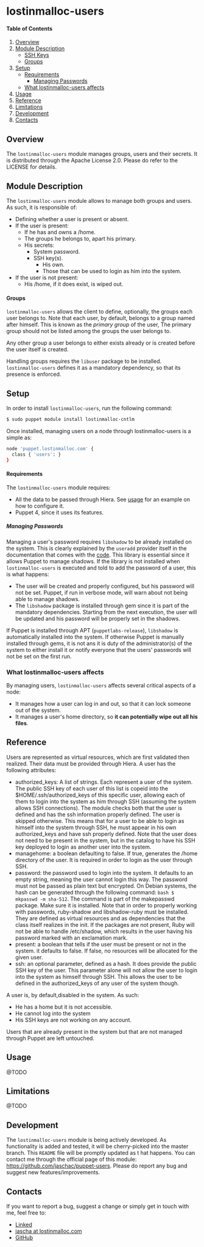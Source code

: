 # lostinmalloc-users
#### Table of Contents
1. [Overview](#overview)
2. [Module Description](#module-description)
    * [SSH Keys](#ssh-keys)
    * [Groups](#groups)
3. [Setup](#setup)
    * [Requirements](#requirements)
        * [Managing Passwords](#managing-passwords)
    * [What lostinmalloc-users affects](#what-lostinmalloc-users-affects)
4. [Usage](#usage)
5. [Reference](#reference)
5. [Limitations](#limitations)
6. [Development](#development)
7. [Contacts](#contacts)

## Overview
The `lostinmalloc-users` module manages groups, users and their secrets. It is distributed through the Apache License 2.0. Please do refer to the LICENSE for details.

## Module Description
The `lostinmalloc-users` module allows to manage both groups and users. As such, it is responsible of:

 - Defining whether a user is present or absent.
  - If the user is present:
     - If he has and owns a /home.
     - The groups he belongs to, apart his primary.
     - His secrets:
         - System password.
         - SSH key(s).
             - His own.
             - Those that can be used to login as him into the system.
  - If the user is not present:
     - His /home, if it does exist, is wiped out.

#### Groups
`lostinmalloc-users` allows the client to define, optionally, the groups each user belongs to. Note that each user, by default, belongs to a group named after himself. This is known as the *primary group* of the user, The primary group should not be listed among the groups the user belongs to.

Any other group a user belongs to either exists already or is created before the user itself is created.

Handling groups requires the `libuser` package to be installed. `lostinmalloc-users` defines it as a mandatory dependency, so that its presence is enforced.

## Setup
In order to install `lostinmalloc-users`, run the following command:
```bash
$ sudo puppet module install lostinmalloc-cntlm
```
Once installed, managing users on a node through lostinmalloc-users is a simple as:
```bash
node 'puppet.lostinmalloc.com' {
  class { 'users': }
}
```

#### Requirements
The `lostinmalloc-users` module requires:

 - All the data to be passed through Hiera. See [usage](#usage) for an example on how to configure it.
 - Puppet 4, since it uses its features.

##### Managing Passwords
Managing a user's password requires `libshadow` to be already installed on the system. This is clearly explained by the `useradd` provider itself in the documentation that comes with the [code](https://github.com/puppetlabs/puppet/blob/master/lib/puppet/provider/user/useradd.rb). This library is essential since it allows Puppet to manage shadows. If the library is not installed when `lostinmalloc-users` is executed and told to add the password of a user, this is what happens:

 - The user will be created and properly configured, but his password will not be set. Puppet, if run in verbose mode, will warn about not being able to manage shadows.
 - The `libshadow` package is installed through gem since it is part of the mandatory dependencies. Starting from the next execution, the user will be updated and his password will be properly set in the shadows.

If Puppet is installed through APT (`puppetlabs-release`), `libshadow` is automatically installed into the system. If otherwise Puppet is manually installed through gems, it is not ans it is duty of the administrator(s) of the system to either install it or notify everyone that the users' passwords will not be set on the first run.

### What lostinmalloc-users affects
By managing users, `lostinmalloc-users` affects several critical aspects of a node:

 - It manages how a user can log in and out, so that it can lock someone out of the system.
 - It manages a user's home directory, so **it can potentially wipe out all his files**.

## Reference
Users are represented as virtual resources, which are first validated then realized. Their data must be provided through Hiera. A user has the following attributes:

 * authorized_keys: A list of strings. Each represent a user of the system. The public SSH key of each user of this list is copeid into the $HOME/.ssh/authorized_keys of this specific user, allowing each of them to login into the system as him through SSH (assuming the system allows SSH connections). The module checks both that the user is defined and has the ssh information properly defined. The user is skipped otherwise. This means that for a user to be able to login as himself into the system through SSH, he must appear in his own authorized_keys and have ssh properly defined. Note that the user does not need to be present in the system, but in the catalog to have his SSH key deployed to login as another user into the system.
 * managehome: a boolean defaulting to false. If true, generates the /home directory of the user. It is required in order to login as the user through SSH.
 * password: the password used to login into the system. It defaults to an empty string, meaning the user cannot login this way. The password must not be passed as plain text but encrypted. On Debian systems, the hash can be generated through the following command: ```bash $  mkpasswd -m sha-512```. The command is part of the makepasswd package. Make sure it is installed. Note that in order to properly working with passwords, ruby-shadow and libshadow-ruby must be installed. They are defined as virtual resources and as dependencies that the class itself realizes in the init. If the packages are not present, Ruby will not be able to handle /etc/shadow, which results in the user having his password marked with an exclamation mark.
 * present: a boolean that tells if the user must be present or not in the system. it defaults to false. If false, no resources will be allocated for the given user.
 * ssh: an optional parameter, defined as a hash. It does provide the public SSH key of the user. This parameter alone will not allow the user to login into the system as himself through SSH. This allows the user to be defined in the authorized_keys of any user of the system though.

A user is, by default,disabled in the system. As such:

 - He has a home but it is not accessible.
 - He cannot log into the system
 - His SSH keys are not working on any account.

Users that are already present in the system but that are not managed through Puppet are left untouched.

## Usage
@TODO

## Limitations
@TODO

## Development
The `lostinmalloc-users` module is being actively developed. As functionality is added and tested, it will be cherry-picked into the master branch. This `README` file will be promptly updated as t hat happens. You can contact me through the official page of this module: https://github.com/jaschac/puppet-users. Please do report any bug and suggest new features/improvements.

## Contacts
If you want to report a bug, suggest a change or simply get in touch with me, feel free to:

 - [Linked](https://es.linkedin.com/in/jaschacasadio)
 - [jascha at lostinmalloc.com](jascha@lostinmalloc.com)
 - [GitHub](https://github.com/jaschac)


